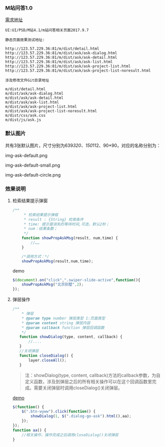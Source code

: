 ### M站问答1.0

[需求地址](http://cwiki.comjia.com/pages/viewpage.action?pageId=103579740)

    UI:UI/PSD/M站4.1/m站问答相关页面2017.9.7

    静态页面效果测试地址:

    http://123.57.229.36:81/m/dist/detail.html
    http://123.57.229.36:81/m/dist/ask/ask-dialog.html
    http://123.57.229.36:81/m/dist/ask/ask-detail.html
    http://123.57.229.36:81/m/dist/ask/ask-list.html
    http://123.57.229.36:81/m/dist/ask/ask-project-list.html
    http://123.57.229.36:81/m/dist/ask/ask-project-list-noresult.html

    涉及修改文件Git目录地址

    m/dist/detail.html
    m/dist/ask/ask-dialog.html
    m/dist/ask/ask-detail.html
    m/dist/ask/ask-list.html
    m/dist/ask/ask-project-list.html
    m/dist/ask/ask-project-list-noresult.html
    m/dist/css/ask.css
    m/dist/js/ask.js

### 默认图片

共有3张默认图片，尺寸分别为639*320、150*112、90*90，对应的名称分别为：

img-ask-default.png

img-ask-default-small.png

img-ask-default-circle.png

### 效果说明

1. 检索结果提示弹窗

    ```javascript
    /**
         * 检索结果提示弹框
         * result : {String} 检索条件
         * time: 提示窗消失的等待时间,可选，默认2秒；
         * num：结果条数；
         */
        function showPropAskMsg(result, num,time) {
            //……
        }

        /*调用方式：*/
        showPropAskMsg(result,num,time);
    ```

    demo

    ```javascript
    $(document).on("click",".swiper-slide-active",function(){
        showPropAskMsg("北京别墅",2);
    });
    ```
2. 弹层操作

    ```javascript
   /**
        * 弹层
        * @param type number 弹层类型 1:页面类型
        * @param content string 弹层内容
        * @param callback function 弹层回调函数
        */
       function showDialog(type, content, callback) {
           //....
       }
       //关闭弹层
       function closeDialog() {
           layer.closeAll();
       }
    ```
    >注：showDialog(type, content, callback)方法的callback参数，为自定义函数，涉及到弹层之后的所有相关操作可以在这个回调函数里完成。需要关闭弹层时调用closeDialog()关闭弹层。
    
    [demo](../dist/ask/ask-dialog.html)
    
    ```javascript
    $(function() {
        $(".btn-wyww").click(function() {
            showDialog(1, $(".dialog-go-ask").html(),aa);
        });
    });
    function aa() {
        //相关操作，操作完成之后调用closeDialog()关闭弹层
    }
    ```
    